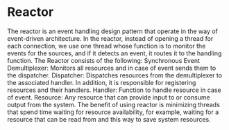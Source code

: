 # Reactor
The reactor is an event handling design pattern that operate in the way of event-driven architecture.
In the reactor, instead of opening a thread for each connection, we use one thread whose function is to monitor the events for the sources, and if it detects an event, it routes it to the handling function.
The Reactor consists of the following:
Synchronous Event Demultiplexer: Monitors all resources and in case of event sends them to the dispatcher.
Dispatcher: Dispatches resources from the demultiplexer to the associated handler. In addition, it is responsible for registering resources and their handlers.
Handler: Function to handle resource in case of event.
Resource: Any resource that can provide input to or consume output from the system.
The benefit of using reactor is minimizing threads that spend time waiting for resource availability, for example, waiting for a resource that can be read from and this way to save system resources. 
